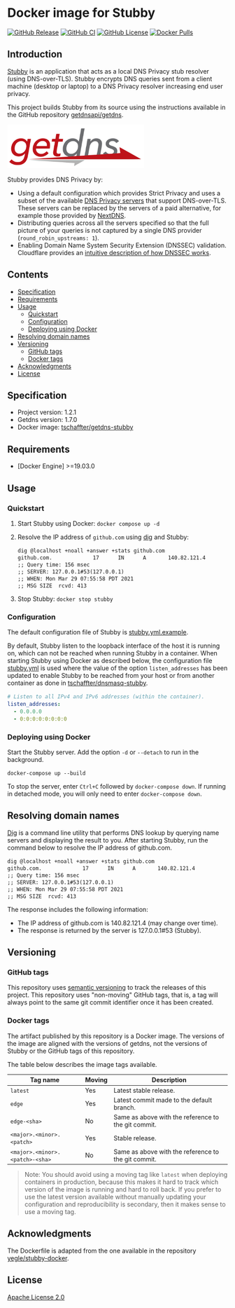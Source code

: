 # Docker image for Stubby

[![GitHub Release](https://img.shields.io/github/release/tschaffter/docker-getdns-stubby.svg?include_prereleases&color=94398d&labelColor=555555&logoColor=ffffff&style=for-the-badge&logo=github)](https://github.com/tschaffter/docker-getdns-stubby/releases)
[![GitHub CI](https://img.shields.io/github/workflow/status/tschaffter/docker-getdns-stubby/CI.svg?color=94398d&labelColor=555555&logoColor=ffffff&style=for-the-badge&logo=github)](https://github.com/tschaffter/docker-getdns-stubby/actions)
[![GitHub License](https://img.shields.io/github/license/tschaffter/docker-getdns-stubby.svg?color=94398d&labelColor=555555&logoColor=ffffff&style=for-the-badge&logo=github)](https://github.com/tschaffter/docker-getdns-stubby/blob/develop/LICENSE)
[![Docker Pulls](https://img.shields.io/docker/pulls/tschaffter/getdns-stubby.svg?color=94398d&labelColor=555555&logoColor=ffffff&style=for-the-badge&label=pulls&logo=docker)](https://hub.docker.com/r/tschaffter/getdns-stubby)


## Introduction

[Stubby] is an application that acts as a local DNS Privacy stub resolver (using
DNS-over-TLS). Stubby encrypts DNS queries sent from a client machine (desktop
or laptop) to a DNS Privacy resolver increasing end user privacy.

This project builds Stubby from its source using the instructions available in
the GitHub repository [getdnsapi/getdns].

<img alt="getdns" src="https://raw.githubusercontent.com/tschaffter/docker-getdns-stubby/main/images/getdns.svg" height="100px">

Stubby provides DNS Privacy by:

- Using a default configuration which provides Strict Privacy and uses a subset
  of the available [DNS Privacy servers] that support DNS-over-TLS. These
  servers can be replaced by the servers of a paid alternative, for example
  those provided by [NextDNS].
- Distributing queries across all the servers specified so that the full picture
  of your queries is not captured by a single DNS provider
  (`round_robin_upstreams: 1`).
- Enabling Domain Name System Security Extension (DNSSEC) validation. Cloudflare
  provides an [intuitive description of how DNSSEC works].


## Contents

- [Specification](#Specification)
- [Requirements](#Requirements)
- [Usage](#Usage)
  - [Quickstart](#Quickstart)
  - [Configuration](#Configuration)
  - [Deploying using Docker](#Deploying-using-Docker)
- [Resolving domain names](#Resolving-domain-names)
- [Versioning](#Versioning)
  - [GitHub tags](#GitHub-tags)
  - [Docker tags](#Docker-tags)
- [Acknowledgments](#Acknowledgments)
- [License](#License)


## Specification

- Project version: 1.2.1
- Getdns version: 1.7.0
- Docker image: [tschaffter/getdns-stubby]


## Requirements

- [Docker Engine] >=19.03.0


## Usage

### Quickstart

1. Start Stubby using Docker: `docker compose up -d`
2. Resolve the IP address of `github.com` using [dig] and Stubby:

    ```console
    dig @localhost +noall +answer +stats github.com
    github.com.             17      IN      A       140.82.121.4
    ;; Query time: 156 msec
    ;; SERVER: 127.0.0.1#53(127.0.0.1)
    ;; WHEN: Mon Mar 29 07:55:58 PDT 2021
    ;; MSG SIZE  rcvd: 413
    ```

3. Stop Stubby: `docker stop stubby`

### Configuration

The default configuration file of Stubby is
[stubby.yml.example](stubby.yml.example).

By default, Stubby listen to the loopback interface of the host it is running
on, which can not be reached when running Stubby in a container. When starting
Stubby using Docker as described below, the configuration file
[stubby.yml](stubby.yml) is used where the value of the option
`listen_addresses` has been updated to enable Stubby to be reached from your
host or from another container as done in [tschaffter/dnsmasq-stubby].

```yaml
# Listen to all IPv4 and IPv6 addresses (within the container).
listen_addresses:
  - 0.0.0.0
  - 0:0:0:0:0:0:0:0
```

### Deploying using Docker

Start the Stubby server. Add the option `-d` or `--detach` to run in the
background.

    docker-compose up --build

To stop the server, enter `Ctrl+C` followed by `docker-compose down`. If running
in detached mode, you will only need to enter `docker-compose down`.


## Resolving domain names

[Dig] is a command line utility that performs DNS lookup by querying name
servers and displaying the result to you. After starting Stubby, run the
command below to resolve the IP address of github.com.

```console
dig @localhost +noall +answer +stats github.com
github.com.             17      IN      A       140.82.121.4
;; Query time: 156 msec
;; SERVER: 127.0.0.1#53(127.0.0.1)
;; WHEN: Mon Mar 29 07:55:58 PDT 2021
;; MSG SIZE  rcvd: 413
```

The response includes the following information:

- The IP address of github.com is 140.82.121.4 (may change over time).
- The response is returned by the server is 127.0.0.1#53 (Stubby).


## Versioning

### GitHub tags

This repository uses [semantic versioning] to track the releases of this
project. This repository uses "non-moving" GitHub tags, that is, a tag will
always point to the same git commit identifier once it has been created.

### Docker tags

The artifact published by this repository is a Docker image. The versions of the
image are aligned with the versions of getdns, not the versions of Stubby or the
GitHub tags of this repository.

The table below describes the image tags available.

| Tag name                        | Moving | Description
|---------------------------------|--------|------------
| `latest`                        | Yes    | Latest stable release.
| `edge`                          | Yes    | Latest commit made to the default branch.
| `edge-<sha>`                    | No     | Same as above with the reference to the git commit.
| `<major>.<minor>.<patch>`       | Yes    | Stable release.
| `<major>.<minor>.<patch>-<sha>` | No     | Same as above with the reference to the git commit.

> Note: You should avoid using a moving tag like `latest` when deploying
containers in production, because this makes it hard to track which version of
the image is running and hard to roll back. If you prefer to use the latest
version available without manually updating your configuration and
reproducibility is secondary, then it makes sense to use a moving tag.

## Acknowledgments

The Dockerfile is adapted from the one available in the repository
[yegle/stubby-docker].

## License

[Apache License 2.0]

<!-- Links -->

[Stubby]: https://github.com/getdnsapi/stubby
[getdnsapi/stubby]: https://github.com/getdnsapi/stubby
[yegle/stubby-docker]: https://github.com/yegle/stubby-docker
[Apache License 2.0]: https://github.com/tschaffter/docker-getdns-stubby/blob/main/LICENSE
[getdnsapi/getdns]: https://github.com/getdnsapi/getdns
[DNS Privacy servers]: https://dnsprivacy.org/wiki/x/E4AT
[NextDNS]: https://nextdns.io/
[intuitive description of how DNSSEC works]: https://www.cloudflare.com/dns/dnssec/how-dnssec-works/
[Dig]: https://en.wikipedia.org/wiki/Dig_(command)
[semantic versioning]: https://semver.org/
[tschaffter/dnsmasq-stubby]: https://github.com/tschaffter/dnsmasq-stubby
[tschaffter/getdns-stubby]: https://hub.docker.com/r/tschaffter/getdns-stubby
